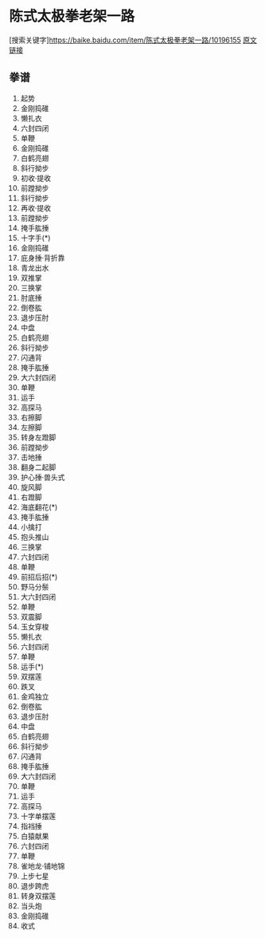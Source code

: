 # 陈式太极拳老架一路

[搜索关键字]https://baike.baidu.com/item/陈式太极拳老架一路/10196155
[原文链接](https://baike.baidu.com/item/%E9%99%88%E5%BC%8F%E5%A4%AA%E6%9E%81%E6%8B%B3%E8%80%81%E6%9E%B6%E4%B8%80%E8%B7%AF/10196155?fr=aladdin)

## 拳谱

1. 起势
2. 金刚捣碓
3. 懒扎衣
4. 六封四闭
5. 单鞭
6. 金刚捣碓
7. 白鹤亮翅
8. 斜行拗步
9. 初收·提收
10. 前蹚拗步
11. 斜行拗步
12. 再收·提收
13. 前蹚拗步
14. 掩手肱捶
15. 十字手(*)
16. 金刚捣碓
17. 庇身捶·背折靠
18. 青龙出水
19. 双推掌
20. 三换掌
21. 肘底捶
22. 倒卷肱
23. 退步压肘
24. 中盘
25. 白鹤亮翅
26. 斜行拗步
27. 闪通背
28. 掩手肱捶
29. 大六封四闭
30. 单鞭
31. 运手
32. 高探马
33. 右擦脚
34. 左擦脚
35. 转身左蹬脚
36. 前蹚拗步
37. 击地捶
38. 翻身二起脚
39. 护心捶·兽头式
40. 旋风脚
41. 右蹬脚
42. 海底翻花(*)
43. 掩手肱捶
44. 小擒打
45. 抱头推山
46. 三换掌
47. 六封四闭
48. 单鞭
49. 前招后招(*)
50. 野马分鬃
51. 大六封四闭
52. 单鞭
53. 双震脚
54. 玉女穿梭
55. 懒扎衣
56. 六封四闭
57. 单鞭
58. 运手(*)
59. 双摆莲
60. 跌叉
61. 金鸡独立
62. 倒卷肱
63. 退步压肘
64. 中盘
65. 白鹤亮翅
66. 斜行拗步
67. 闪通背
68. 掩手肱捶
69. 大六封四闭
70. 单鞭
71. 运手
72. 高探马
73. 十字单摆莲
74. 指裆捶
75. 白猿献果
76. 六封四闭
77. 单鞭
78. 雀地龙·铺地锦
79. 上步七星
80. 退步跨虎
81. 转身双摆莲
82. 当头炮
83. 金刚捣碓
84. 收式
